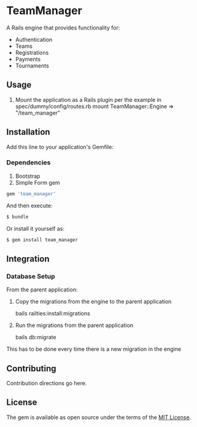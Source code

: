 # TeamManager
A Rails engine that provides functionality for:
- Authentication
- Teams
- Registrations
- Payments
- Tournaments

## Usage
1. Mount the application as a Rails plugin per the example in spec/dummy/config/routes.rb
    mount TeamManager::Engine => "/team_manager"

## Installation
Add this line to your application's Gemfile:

### Dependencies

1. Bootstrap
1. Simple Form gem

```ruby
gem 'team_manager'
```

And then execute:
```bash
$ bundle
```

Or install it yourself as:
```bash
$ gem install team_manager
```

## Integration
### Database Setup
From the parent application:

1. Copy the migrations from the engine to the parent application

    bails railties:install:migrations

1. Run the migrations from the parent application

    bails db:migrate

This has to be done every time there is a new migration in the engine

## Contributing
Contribution directions go here.

## License
The gem is available as open source under the terms of the [MIT License](https://opensource.org/licenses/MIT).
